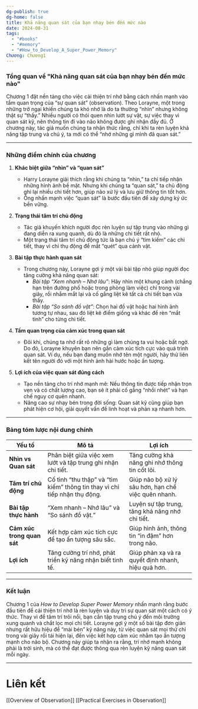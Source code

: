 ```yaml
---
dg-publish: true
dg-home: false
title: Khả năng quan sát của bạn nhạy bén đến mức nào
date: 2024-08-31
tags:
  - "#books"
  - "#memory"
  - "#How_to_Develop_A_Super_Power_Memory"
Chương: Chương1
---
```

### Tổng quan về "Khả năng quan sát của bạn nhạy bén đến mức nào"

Chương 1 đặt nền tảng cho việc cải thiện trí nhớ bằng cách nhấn mạnh vào tầm quan trọng của “sự quan sát” (observation). Theo Lorayne, một trong những trở ngại khiến chúng ta khó nhớ là do ta thường “nhìn” nhưng không thật sự “thấy.” Nhiều người có thói quen nhìn lướt sự vật, sự việc thay vì quan sát kỹ, nên thông tin đi vào não không được ghi nhận đầy đủ. Ở chương này, tác giả muốn chúng ta nhận thức rằng, chỉ khi ta rèn luyện khả năng tập trung và chú ý, ta mới có thể “nhớ những gì mình đã quan sát.”

---

### Những điểm chính của chương

1. **Khác biệt giữa “nhìn” và “quan sát”**
    
    - Harry Lorayne giải thích rằng khi chúng ta “nhìn,” ta chỉ tiếp nhận những hình ảnh bề mặt. Nhưng khi chúng ta “quan sát,” ta chủ động ghi lại nhiều chi tiết hơn, giúp não xử lý và lưu giữ thông tin tốt hơn.
    - Ông nhấn mạnh việc “quan sát” là bước đầu tiên để xây dựng ký ức bền vững.
2. **Trạng thái tâm trí chủ động**
    
    - Tác giả khuyến khích người đọc rèn luyện sự tập trung vào những gì đang diễn ra xung quanh, dù đó là những chi tiết rất nhỏ.
    - Một trạng thái tâm trí chủ động tức là bạn chủ ý “tìm kiếm” các chi tiết, thay vì chỉ thụ động để mắt “quét” qua cảnh vật.
3. **Bài tập thực hành quan sát**
    
    - Trong chương này, Lorayne gợi ý một vài bài tập nhỏ giúp người đọc tăng cường khả năng quan sát:
        - _Bài tập “Xem nhanh – Nhớ lâu”_: Hãy nhìn một khung cảnh (chẳng hạn trên đường phố hoặc trong phòng làm việc) chỉ trong vài giây, rồi nhắm mắt lại và cố gắng liệt kê tất cả chi tiết bạn vừa thấy.
        - _Bài tập “So sánh đồ vật”_: Chọn hai đồ vật hoặc hai hình ảnh tương tự nhau, sau đó liệt kê điểm giống và khác để rèn “mắt tinh” cho từng chi tiết.
4. **Tầm quan trọng của cảm xúc trong quan sát**
    
    - Đôi khi, chúng ta nhớ rất rõ những gì làm chúng ta vui hoặc bất ngờ. Do đó, Lorayne khuyên bạn nên gắn cảm xúc tích cực vào quá trình quan sát. Ví dụ, nếu bạn đang muốn nhớ tên một người, hãy thử liên kết tên người đó với một hình ảnh hài hước hoặc ấn tượng.
5. **Lợi ích của việc quan sát đúng cách**
    
    - Tạo nền tảng cho trí nhớ mạnh mẽ: Nếu thông tin được tiếp nhận trọn vẹn và có chất lượng cao, bạn sẽ ít phải cố gắng “nhồi nhét” và hạn chế nguy cơ quên nhanh.
    - Nâng cao sự nhạy bén trong đời sống: Quan sát kỹ cũng giúp bạn phát hiện cơ hội, giải quyết vấn đề linh hoạt và phản xạ nhanh hơn.

---

### Bảng tóm lược nội dung chính

|Yếu tố|Mô tả|Lợi ích|
|---|---|---|
|**Nhìn vs Quan sát**|Phân biệt giữa việc xem lướt và tập trung ghi nhận chi tiết.|Tăng cường khả năng ghi nhớ thông tin cốt lõi.|
|**Tâm trí chủ động**|Cố tình “thu thập” và “tìm kiếm” thông tin thay vì chỉ tiếp nhận thụ động.|Giúp não bộ xử lý sâu hơn, hạn chế việc quên nhanh.|
|**Bài tập thực hành**|“Xem nhanh – Nhớ lâu” và “So sánh đồ vật.”|Luyện sự tập trung, tăng khả năng nhớ chi tiết.|
|**Cảm xúc trong quan sát**|Kết hợp cảm xúc tích cực để tạo ấn tượng sâu sắc.|Giúp hình ảnh, thông tin “in đậm” hơn trong não.|
|**Lợi ích**|Tăng cường trí nhớ, phát triển kỹ năng nhận biết tinh tế.|Giúp phản xạ và ra quyết định nhanh, hiệu quả hơn.|

---

### Kết luận

Chương 1 của _How to Develop Super Power Memory_ nhấn mạnh rằng bước đầu tiên để cải thiện trí nhớ là rèn luyện và duy trì sự quan sát một cách có ý thức. Thay vì để tâm trí trôi nổi, bạn cần tập trung chú ý đến môi trường xung quanh và chắt lọc mọi chi tiết. Lorayne gợi ý một số bài tập đơn giản nhưng rất hữu hiệu để “mài bén” kỹ năng này, từ việc quan sát mọi thứ chỉ trong vài giây rồi tái hiện lại, đến việc kết hợp cảm xúc nhằm tạo ấn tượng mạnh cho não bộ. Chương này giúp ta nhận ra rằng, trí nhớ mạnh không phải là trời sinh, mà có thể đạt được thông qua rèn luyện kỹ năng quan sát mỗi ngày.

---

# Liên kết
[[Overview of Observation]]
[[Practical Exercises in Observation]]


